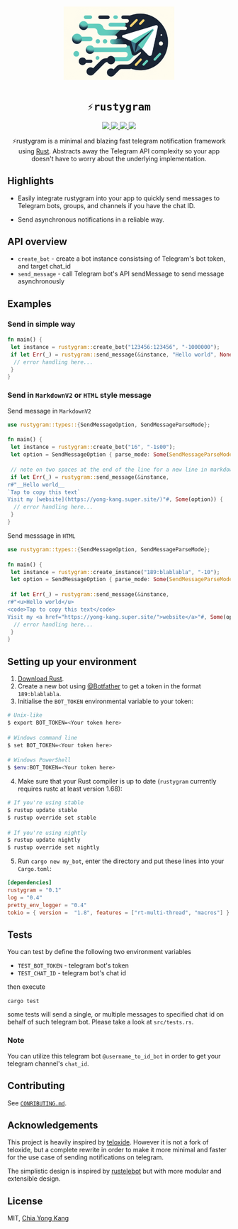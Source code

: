 <div align="center">
  <img src="./media/logo.png" width="250"/>
  <h1><code>⚡rustygram</code></h1>
  <a href="https://docs.rs/rustygram/">
    <img src="https://docs.rs/teloxide/badge.svg">
  </a>
  <a href="https://github.com/ExtremelySunnyYk/rustygram/actions">
    <img src="https://github.com/ExtremelySunnyYk/rustygram/workflows/Continuous%20integration/badge.svg">
  </a>
  <a href="https://crates.io/crates/rustygram">
    <img src="https://img.shields.io/crates/v/rustygram.svg">
  </a>
  <a href="https://core.telegram.org/bots/api">
    <img src="https://img.shields.io/badge/API%20coverage-Up%20to%206.4%20(inclusively)-green.svg">
  </a>

⚡rustygram is a minimal and blazing fast telegram notification framework using [Rust](https://www.rust-lang.org/). Abstracts away the Telegram API complexity so your app doesn't have to worry about the underlying implementation.

</div>

## Highlights

- Easily integrate rustygram into your app to quickly send messages to Telegram bots, groups, and channels if you have the chat ID.

- Send asynchronous notifications in a reliable way.

## API overview

- `create_bot` - create a bot instance consistsing of Telegram's bot token, and target chat_id
- `send_message` - call Telegram bot's API sendMessage to send message asynchronously

## Examples

### Send in simple way

```rust
fn main() {
 let instance = rustygram::create_bot("123456:123456", "-1000000");
 if let Err(_) = rustygram::send_message(&instance, "Hello world", None) {
  // error handling here...
 }
}
```

### Send in `MarkdownV2` or `HTML` style message

Send message in `MarkdownV2`

```rust
use rustygram::types::{SendMessageOption, SendMessageParseMode};

fn main() {
 let instance = rustygram::create_bot("16", "-1s00");
 let option = SendMessageOption { parse_mode: Some(SendMessageParseMode::MarkdownV2) };

 // note on two spaces at the end of the line for a new line in markdown
 if let Err(_) = rustygram::send_message(&instance,
r#"__Hello world__
`Tap to copy this text`
Visit my [website](https://yong-kang.super.site/)"#, Some(option)) {
  // error handling here...
 }
}
```

Send messsage in `HTML`

```rust
use rustygram::types::{SendMessageOption, SendMessageParseMode};

fn main() {
 let instance = rustygram::create_instance("189:blablabla", "-10");
 let option = SendMessageOption { parse_mode: Some(SendMessageParseMode::HTML) };

 if let Err(_) = rustygram::send_message(&instance,
r#"<u>Hello world</u>
<code>Tap to copy this text</code>
Visit my <a href="https://yong-kang.super.site/">website</a>"#, Some(option)) {
  // error handling here...
 }
}
```

## Setting up your environment

1. [Download Rust](http://rustup.rs/).
2. Create a new bot using [@Botfather](https://t.me/botfather) to get a token in the format `189:blablabla`.
3. Initialise the `BOT_TOKEN` environmental variable to your token:

```bash
# Unix-like
$ export BOT_TOKEN=<Your token here>

# Windows command line
$ set BOT_TOKEN=<Your token here>

# Windows PowerShell
$ $env:BOT_TOKEN=<Your token here>
```

4. Make sure that your Rust compiler is up to date (`rustygram` currently requires rustc at least version 1.68):

```bash
# If you're using stable
$ rustup update stable
$ rustup override set stable

# If you're using nightly
$ rustup update nightly
$ rustup override set nightly
```

5. Run `cargo new my_bot`, enter the directory and put these lines into your `Cargo.toml`:

```toml
[dependencies]
rustygram = "0.1"
log = "0.4"
pretty_env_logger = "0.4"
tokio = { version =  "1.8", features = ["rt-multi-thread", "macros"] }
```

## Tests

You can test by define the following two environment variables

- `TEST_BOT_TOKEN` - telegram bot's token
- `TEST_CHAT_ID` - telegram bot's chat id

then execute

`cargo test`

some tests will send a single, or multiple messages to specified chat id on behalf
of such telegram bot. Please take a look at `src/tests.rs`.

### Note

You can utilize this telegram bot `@username_to_id_bot` in order to get your
telegram channel's `chat_id`.

## Contributing

See [`CONRIBUTING.md`](CONTRIBUTING.md).

## Acknowledgements

This project is heavily inspired by [teloxide](https://github.com/ExtremelySunnyYk/rustygram). However it is not a fork of teloxide, but a complete rewrite in order to make it more minimal and faster for the use case of sending notifications on telegram.

The simplistic design is inspired by [rustelebot](https://github.com/haxpor/rustelebot) but with more modular and extensible design.

## License

MIT, [Chia Yong Kang](https://www.linkedin.com/in/chiayong-eth/)
